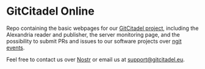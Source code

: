 # GitCitadel Online

Repo containing the basic webpages for our [GitCitadel project](https://github.com/ShadowySupercode), including the Alexandria reader and publisher, the server monitoring page, and the possibility to submit PRs and issues to our software projects over [ngit events](https://gitworkshop.dev/ngit).

Feel free to contact us over [Nostr](https://nosta.me/nprofile1qqsggm4l0xs23qfjwnkfwf6fqcs66s3lz637gaxhl4nwd2vtle8rnfqprfmhxue69uhhg6r9vehhyetnwshxummnw3erztnrdaksz8mhwden5te0dehhxarj9ejkjmn4dej85ampdeaxjeewwdcxzcm9j3xeaa) or email us at [support@gitcitadel.eu](mailto:support@gitcitadel.eu).